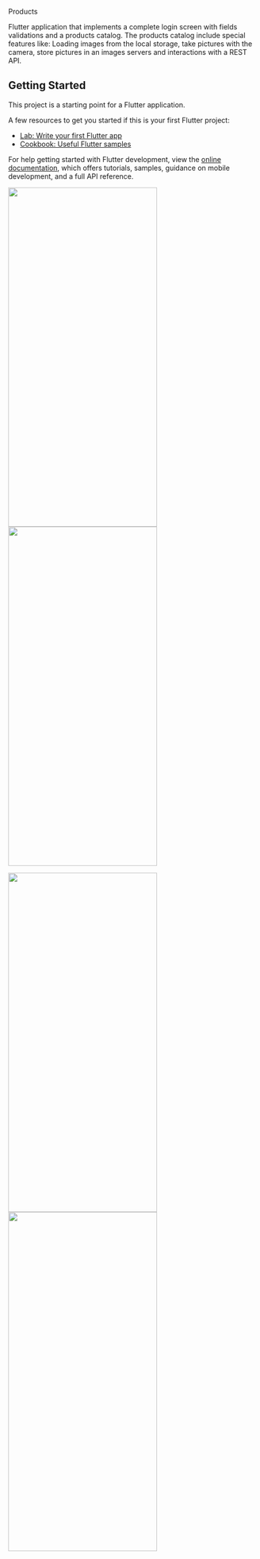 Products

Flutter application that implements a complete login screen with fields validations and a products catalog. The products catalog include special features like: Loading images from the local storage, take pictures with the camera, store pictures in an images servers and interactions with a REST API.

## Getting Started

This project is a starting point for a Flutter application.

A few resources to get you started if this is your first Flutter project:

- [Lab: Write your first Flutter app](https://docs.flutter.dev/get-started/codelab)
- [Cookbook: Useful Flutter samples](https://docs.flutter.dev/cookbook)

For help getting started with Flutter development, view the
[online documentation](https://docs.flutter.dev/), which offers tutorials,
samples, guidance on mobile development, and a full API reference.

<img src="https://user-images.githubusercontent.com/32582213/237012382-7cd3a824-7396-4f62-952e-09f5ffae83c0.png" width="300" height="683"> <img src="https://user-images.githubusercontent.com/32582213/237012401-152809b4-90ac-4e70-8920-f5ff5cfff071.png" width="300" height="683">

<img src="https://user-images.githubusercontent.com/32582213/237012410-c12f5c6f-1a8e-4d5c-a14f-4bae8f34a864.png" width="300" height="683"> <img src="https://user-images.githubusercontent.com/32582213/237012432-35b58b32-a156-4e7c-b94b-4571556d09c6.png" width="300" height="683">
